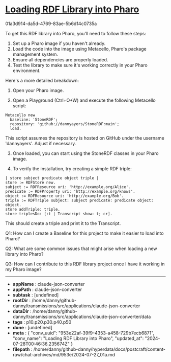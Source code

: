 # [Loading RDF Library into Pharo](https://claude.ai/chat/953e22af-39f9-4353-a458-729b7ecb6871)

01a3d914-da5d-4769-83ae-5b6d14c0735a

 To get this RDF library into Pharo, you'll need to follow these steps:

1. Set up a Pharo image if you haven't already.
2. Load the code into the image using Metacello, Pharo's package management system.
3. Ensure all dependencies are properly loaded.
4. Test the library to make sure it's working correctly in your Pharo environment.

Here's a more detailed breakdown:

1. Open your Pharo image.

2. Open a Playground (Ctrl+O+W) and execute the following Metacello script:

```smalltalk
Metacello new
  baseline: 'StoneRDF';
  repository: 'github://dannyayers/StoneRDF:main';
  load.
```

This script assumes the repository is hosted on GitHub under the username 'dannyayers'. Adjust if necessary.

3. Once loaded, you can start using the StoneRDF classes in your Pharo image.

4. To verify the installation, try creating a simple RDF triple:

```smalltalk
| store subject predicate object triple |
store := RDFStore new.
subject := RDFResource uri: 'http://example.org/Alice'.
predicate := RDFProperty uri: 'http://example.org/knows'.
object := RDFResource uri: 'http://example.org/Bob'.
triple := RDFTriple subject: subject predicate: predicate object: object.
store addTriple: triple.
store triplesDo: [:t | Transcript show: t; cr].
```

This should create a triple and print it to the Transcript.

Q1: How can I create a Baseline for this project to make it easier to load into Pharo?

Q2: What are some common issues that might arise when loading a new library into Pharo?

Q3: How can I contribute to this RDF library project once I have it working in my Pharo image?

---

* **appName** : claude-json-converter
* **appPath** : claude-json-converter
* **subtask** : [undefined]
* **rootDir** : /home/danny/github-danny/transmissions/src/applications/claude-json-converter
* **dataDir** : /home/danny/github-danny/transmissions/src/applications/claude-json-converter/data
* **tags** : p10.p20.p30.p40.p50
* **done** : [undefined]
* **meta** : {
  "conv_uuid": "953e22af-39f9-4353-a458-729b7ecb6871",
  "conv_name": "Loading RDF Library into Pharo",
  "updated_at": "2024-07-28T00:46:36.235674Z"
}
* **filepath** : /home/danny/github-danny/hyperdata/docs/postcraft/content-raw/chat-archives/md/953e/2024-07-27_01a.md